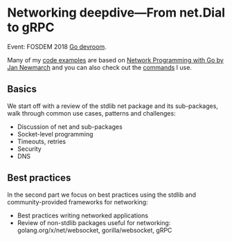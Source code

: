 # Networking deepdive—From net.Dial to gRPC

Event: FOSDEM 2018 [Go devroom](https://fosdem.org/2018/schedule/event/networking/).

Many of my [code examples](https://github.com/mhausenblas/fosdem2018-godevroom-networkingdeepdive/tree/master/code) are based on [Network Programming with Go by Jan Newmarch](http://tumregels.github.io/Network-Programming-with-Go/) and you can also check out the [commands](commands.md) I use.

## Basics

We start off with a review of the stdlib net package and its sub-packages, walk through common use cases, patterns and challenges:

- Discussion of net and sub-packages
- Socket-level programming
- Timeouts, retries
- Security
- DNS

## Best practices

In the second part we focus on best practices using the stdlib and community-provided frameworks for networking:

- Best practices writing networked applications
- Review of non-stdlib packages useful for networking: golang.org/x/net/websocket, gorilla/websocket, gRPC
